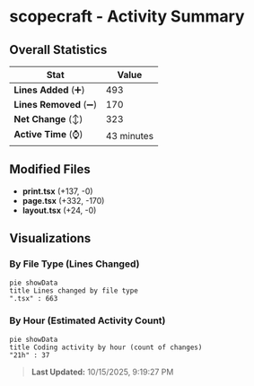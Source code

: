 # scopecraft - Activity Summary 

## Overall Statistics

| Stat                   | Value                                                             |
| ---------------------- | ----------------------------------------------------------------- |
| **Lines Added** (➕)   | 493                                          |
| **Lines Removed** (➖) | 170                                        |
| **Net Change** (↕)    | 323                |
| **Active Time** (⌚)   | 43 minutes |


## Modified Files
- **print.tsx** (+137, -0)
- **page.tsx** (+332, -170)
- **layout.tsx** (+24, -0)

## Visualizations

### By File Type (Lines Changed)

```mermaid
pie showData
title Lines changed by file type
".tsx" : 663
```

### By Hour (Estimated Activity Count)

```mermaid
pie showData
title Coding activity by hour (count of changes)
"21h" : 37
```


> **Last Updated:** 10/15/2025, 9:19:27 PM